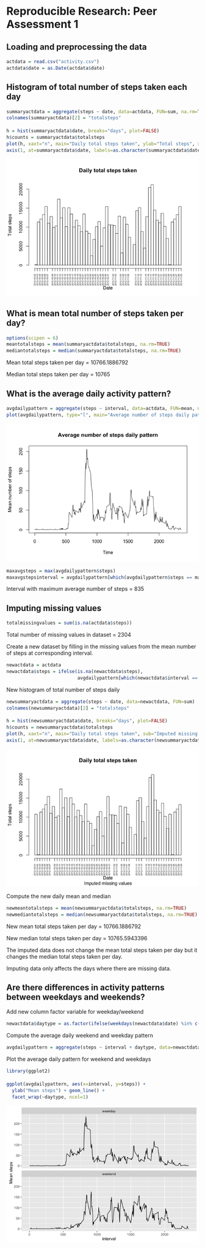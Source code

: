 # Reproducible Research: Peer Assessment 1

## Loading and preprocessing the data

```r
actdata = read.csv("activity.csv")
actdata$date = as.Date(actdata$date)
```

## Histogram of total number of steps taken each day

```r
summaryactdata = aggregate(steps ~ date, data=actdata, FUN=sum, na.rm=TRUE)
colnames(summaryactdata)[2] = "totalsteps"

h = hist(summaryactdata$date, breaks="days", plot=FALSE)
h$counts = summaryactdata$totalsteps
plot(h, xaxt="n", main="Daily total steps taken", ylab="Total steps", xlab="Date")
axis(1, at=summaryactdata$date, labels=as.character(summaryactdata$date), las=2, cex.axis=0.5)
```

![](PA1_template_files/figure-html/unnamed-chunk-2-1.png)<!-- -->

## What is mean total number of steps taken per day?

```r
options(scipen = 6)
meantotalsteps = mean(summaryactdata$totalsteps, na.rm=TRUE)
mediantotalsteps = median(summaryactdata$totalsteps, na.rm=TRUE)
```
Mean total steps taken per day = 10766.1886792

Median total steps taken per day = 10765


## What is the average daily activity pattern?

```r
avgdailypattern = aggregate(steps ~ interval, data=actdata, FUN=mean, na.rm=TRUE)
plot(avgdailypattern, type="l", main="Average number of steps daily pattern", xlab="Time", ylab="Mean number of steps")
```

![](PA1_template_files/figure-html/unnamed-chunk-4-1.png)<!-- -->

```r
maxavgsteps = max(avgdailypattern$steps)
maxavgstepsinterval = avgdailypattern[which(avgdailypattern$steps == maxavgsteps),]$interval
```

Interval with maximum average number of steps = 835


## Imputing missing values

```r
totalmissingvalues = sum(is.na(actdata$steps))
```
Total number of missing values in dataset = 2304

Create a new dataset by filling in the missing values from the mean number of steps at corresponding interval.

```r
newactdata = actdata
newactdata$steps = ifelse(is.na(newactdata$steps), 
                          avgdailypattern[which(newactdata$interval == avgdailypattern$interval),]$steps, newactdata$steps)
```

New histogram of total number of steps daily

```r
newsummaryactdata = aggregate(steps ~ date, data=newactdata, FUN=sum)
colnames(newsummaryactdata)[2] = "totalsteps"

h = hist(newsummaryactdata$date, breaks="days", plot=FALSE)
h$counts = newsummaryactdata$totalsteps
plot(h, xaxt="n", main="Daily total steps taken", sub="Imputed missing values", ylab="Total steps", xlab="Date")
axis(1, at=newsummaryactdata$date, labels=as.character(newsummaryactdata$date), las=2, cex.axis=0.5)
```

![](PA1_template_files/figure-html/unnamed-chunk-7-1.png)<!-- -->

Compute the new daily mean and median

```r
newmeantotalsteps = mean(newsummaryactdata$totalsteps, na.rm=TRUE)
newmediantotalsteps = median(newsummaryactdata$totalsteps, na.rm=TRUE)
```
New mean total steps taken per day = 10766.1886792

New median total steps taken per day = 10765.5943396

The imputed data does not change the mean total steps taken per day but it changes the median total steps taken per day.

Imputing data only affects the days where there are missing data.

## Are there differences in activity patterns between weekdays and weekends?
Add new column factor variable for weekday/weekend

```r
newactdata$daytype = as.factor(ifelse(weekdays(newactdata$date) %in% c("Saturday", "Sunday"), "weekend", "weekday"))
```

Compute the average daily weekend and weekday pattern

```r
avgdailypattern = aggregate(steps ~ interval + daytype, data=newactdata, FUN=mean)
```

Plot the average daily pattern for weekend and weekdays

```r
library(ggplot2)

ggplot(avgdailypattern, aes(x=interval, y=steps)) + 
  ylab("Mean steps") + geom_line() +
  facet_wrap(~daytype, ncol=1)
```

![](PA1_template_files/figure-html/unnamed-chunk-11-1.png)<!-- -->

